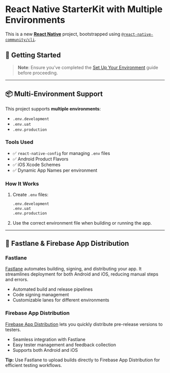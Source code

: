 # React Native StarterKit with Multiple Environments

This is a new [**React Native**](https://reactnative.dev) project, bootstrapped using [`@react-native-community/cli`](https://github.com/react-native-community/cli).

## 🚀 Getting Started

> **Note**: Ensure you’ve completed the [Set Up Your Environment](https://reactnative.dev/docs/set-up-your-environment) guide before proceeding.

---

## 📦 Multi-Environment Support

This project supports **multiple environments**:

- `.env.development`
- `.env.uat`
- `.env.production`

### Tools Used

- ✅ `react-native-config` for managing `.env` files
- ✅ Android Product Flavors
- ✅ iOS Xcode Schemes
- ✅ Dynamic App Names per environment

### How It Works

1. Create `.env` files:
   ```sh
   .env.development
   .env.uat
   .env.production


   ```
2. Use the correct environment file when building or running the app.

---

## 🚚 Fastlane & Firebase App Distribution

### Fastlane

[Fastlane](https://fastlane.tools/) automates building, signing, and distributing your app. It streamlines deployment for both Android and iOS, reducing manual steps and errors.

- Automated build and release pipelines
- Code signing management
- Customizable lanes for different environments

### Firebase App Distribution

[Firebase App Distribution](https://firebase.google.com/products/app-distribution) lets you quickly distribute pre-release versions to testers.

- Seamless integration with Fastlane
- Easy tester management and feedback collection
- Supports both Android and iOS

**Tip:** Use Fastlane to upload builds directly to Firebase App Distribution for efficient testing workflows.
